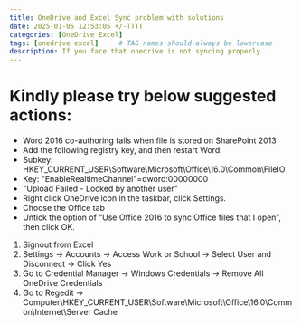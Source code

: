 ```yaml
---
title: OneDrive and Excel Sync problem with solutions
date: 2025-01-05 12:53:05 +/-TTTT
categories: [OneDrive Excel]
tags: [onedrive excel]     # TAG names should always be lowercase
description: If you face that onedrive is not syncing properly..
---
```


# Kindly please try below suggested actions:
-	Word 2016 co-authoring fails when file is stored on SharePoint 2013
-	Add the following registry key, and then restart Word:
  -	Subkey: HKEY_CURRENT_USER\Software\Microsoft\Office\16.0\Common\FileIO
  - Key: "EnableRealtimeChannel"=dword:00000000
-	"Upload Failed - Locked by another user"
-	Right click OneDrive icon in the taskbar, click Settings.
-	Choose the Office tab
-	Untick the option of “Use Office 2016 to sync Office files that I open”, then click OK.

1. Signout from Excel
2. Settings -> Accounts -> Access Work or School -> Select User and Disconnect -> Click Yes
3. Go to Credential Manager -> Windows Credentials -> Remove All OneDrive Credentials 
4. Go to Regedit -> Computer\HKEY_CURRENT_USER\Software\Microsoft\Office\16.0\Common\Internet\Server Cache

